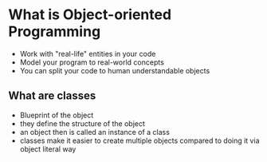 # What is Object-oriented Programming

- Work with "real-life" entities in your code
- Model your program to real-world concepts
- You can split your code to human understandable objects

## What are classes

- Blueprint of the object
- they define the structure of the object
- an object then is called an instance of a class
- classes make it easier to create multiple objects compared to doing it via object literal way
